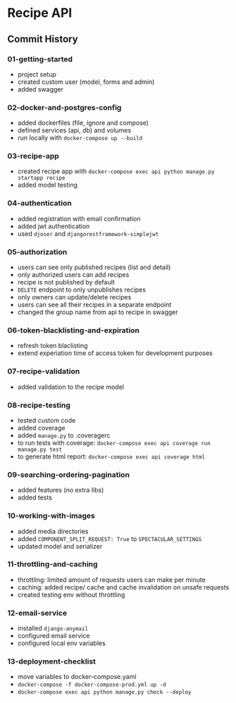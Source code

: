 # Recipe API

## Commit History

### 01-getting-started
- project setup
- created custom user (model, forms and admin)
- added swagger

### 02-docker-and-postgres-config
- added dockerfiles (file, ignore and compose)
- defined services (api, db) and volumes
- run locally with `docker-compose up --build`

### 03-recipe-app 
- created recipe app with `docker-compose exec api python manage.py startapp recipe`
- added model testing

### 04-authentication
- added registration with email confirmation
- added jwt authentication
- used `djoser` and `djangorestframework-simplejwt`

### 05-authorization
- users can see only published recipes (list and detail)
- only authorized users can add recipes
- recipe is not published by default
- `DELETE` endpoint to only unpublishes recipes
- only owners can update/delete recipes
- users can see all their recipes in a separate endpoint
- changed the group name from api to recipe in swagger

### 06-token-blacklisting-and-expiration
- refresh token blaclisting
- extend experiation time of access token for development purposes

### 07-recipe-validation
- added validation to the recipe model

### 08-recipe-testing
- tested custom code
- added coverage
- added `manage.py` to .coveragerc
- to run tests with coverage: `docker-compose exec api coverage run manage.py test`
- to generate html report: `docker-compose exec api coverage html`

### 09-searching-ordering-pagination
- added features (no extra libs)
- added tests

### 10-working-with-images
- added media directories
- added `COMPONENT_SPLIT_REQUEST: True` to `SPECTACULAR_SETTINGS`
- updated model and serializer

### 11-throttling-and-caching
- throttling: limited amount of requests users can make per minute
- caching: added recipe/ cache and cache invalidation on unsafe requests
- created testing env without throttling

### 12-email-service
- installed `django-anymail`
- configured email service 
- configured local env variables

### 13-deployment-checklist
- move variables to docker-compose.yaml
- `docker-compose -f docker-compose-prod.yml up -d`
- `docker-compose exec api python manage.py check --deploy`
